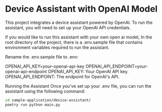 # Device Assistant with OpenAI Model

This project integrates a device assistant powered by OpenAI. To run the assistant, you will need to set up your OpenAI API credentials.

If you would like to run this assistant with your own open ai model, In the root directory of the project, there is a .env.sample file that contains environment variables required to run the assistant.

Rename the .env.sample file to .env:

OPENAI_API_KEY=your-openai-api-key
OPENAI_API_ENDPOINT=your-openai-api-endpoint
OPENAI_API_KEY: Your OpenAI API key.
OPENAI_API_ENDPOINT: The endpoint for OpenAI's API.


Running the Assistant
Once you've set up your .env file, you can run the assistant using the following command:

```sh
cd sample-application/device-assistant/
poetry run python main.py